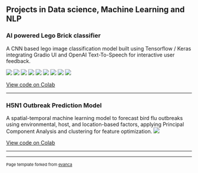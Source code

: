 ## Projects in Data science, Machine Learning and NLP



### AI powered Lego Brick classifier  
A CNN based lego image classification model built using Tensorflow / Keras integrating Gradio UI and OpenAI Text-To-Speech for interactive user feedback. 

[![](https://img.shields.io/badge/TensorFlow-white?logo=TensorFlow)](#) [![](https://img.shields.io/badge/keras-black?logo=keras)](#) [![](https://img.shields.io/badge/Python-white?logo=Python)](#) [![](https://img.shields.io/badge/pandas-black?logo=pandas)](#) [![](https://img.shields.io/badge/scikit-learn-black?logo=scikit-learn)](#) [![](https://img.shields.io/badge/NumPY-black?logo=NumPY)](#) [![](https://img.shields.io/badge/gradio-white?logo=gradio)](#) [![](https://img.shields.io/badge/OpenAI-black?logo=OpenAI)](#)  [![](https://img.shields.io/badge/OpenCV-black?logo=OpenCV)](#)   

[View code on Colab](https://colab.research.google.com/github/maadhuvijay/Project3-Lego-Classifier/blob/main/Lego_classifier_new.ipynb)

---

### H5N1 Outbreak Prediction Model
A spatial-temporal machine learning model to forecast bird flu outbreaks using environmental, host, and location-based factors, applying Principal Component Analysis and clustering for feature optimization.
[![](https://img.shields.io/badge/Python-white?logo=Python)](#)

[View code on Colab](https://colab.research.google.com/drive/1d_q0vUpgwmbN7imUcdsbuDwJ61OuBjvO?usp=sharing)

---




---
<p style="font-size:11px">Page template forked from <a href="https://github.com/evanca/quick-portfolio">evanca</a></p>
<!-- Remove above link if you don't want to attibute -->
